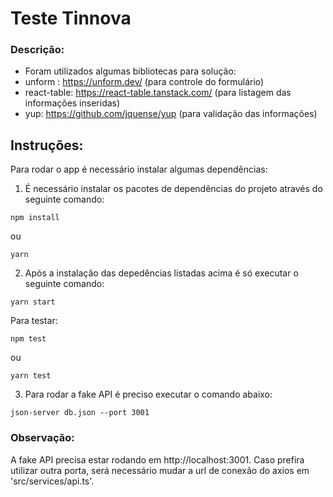 # Teste Tinnova


### Descrição:

* Foram utilizados algumas bibliotecas para solução:
* unform : https://unform.dev/ (para controle do formulário)
* react-table: https://react-table.tanstack.com/ (para listagem das informações inseridas)
* yup: https://github.com/jquense/yup (para validação das informações) 
 
## Instruções:

Para rodar o app é necessário instalar algumas dependências:

1. É necessário instalar os pacotes de dependências do projeto através do seguinte comando:

```
npm install
 ```
ou
```
yarn 

 ```

2. Após a instalação das depedências listadas acima é só executar o seguinte comando:

```
yarn start
 ```
 Para testar:
 
 ```
npm test
 ```
ou
 ```
yarn test
 ```
 
3. Para rodar a fake API é preciso executar o comando abaixo:
```
json-server db.json --port 3001
 ```

###  Observação:

A fake API precisa estar rodando em http://localhost:3001. Caso prefira utilizar outra porta, será necessário mudar a url de conexão do axios em 'src/services/api.ts'.

